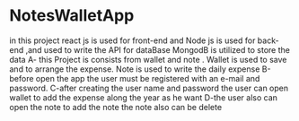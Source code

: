# NotesWalletApp
in this project react js is used for front-end and Node js is used for back-end ,and used to write the API 
for dataBase MongodB is utilized to store the data 
A- this Project is consists from wallet and note . Wallet is used to save and to arrange the expense. Note is used to write the daily expense 
B-before open the app the user must be registered with an e-mail and password.
C-after creating the user name and password the user can open wallet to add the expense along the year as he want 
D-the user also can open the note to add the note the note also can be delete
